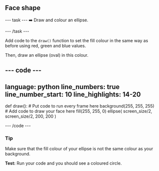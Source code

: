 <h2 class="c-project-heading--task">Face shape</h2>

--- task ---
➡️ Draw and colour an ellipse. 

--- /task --- 
 
Add code to the `draw()` function to set the fill colour in the same way as before using red, green and blue values.

Then, draw an ellipse (oval) in this colour.

<div class="c-project-code">

--- code ---
---
language: python
line_numbers: true
line_number_start: 10
line_highlights: 14-20
---

def draw():
    # Put code to run every frame here
    background(255, 255, 255)  
    # Add code to draw your face here
    fill(255, 255, 0) 
    ellipse(
        screen_size/2, 
        screen_size/2, 
        200, 
        200
    )  
  
--- /code ---

</div>

<div class="c-project-callout c-project-callout--tip">

### Tip

Make sure that the fill colour of your ellipse is not the same colour as your background.

</div>

**Test:** Run your code and you should see a coloured circle.


